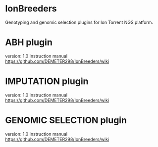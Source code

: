 # IonBreeders
Genotyping and genomic selection plugins for Ion Torrent NGS platform.



# ABH plugin
version: 1.0
Instruction manual
https://github.com/DEMETER298/IonBreeders/wiki

# IMPUTATION plugin
version: 1.0
Instruction manual
https://github.com/DEMETER298/IonBreeders/wiki

# GENOMIC SELECTION plugin
version: 1.0
Instruction manual
https://github.com/DEMETER298/IonBreeders/wiki
